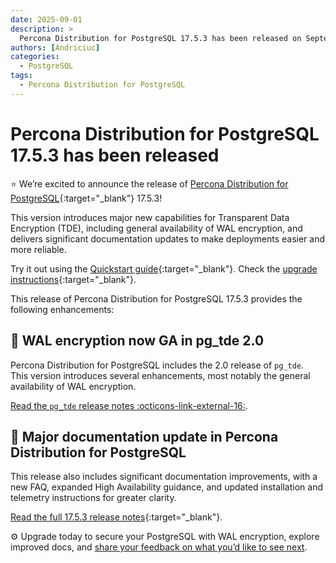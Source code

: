 ```yaml
---
date: 2025-09-01
description: >
  Percona Distribution for PostgreSQL 17.5.3 has been released on September 01, 2025.
authors: [Andriciuc]
categories:
  - PostgreSQL
tags:
  - Percona Distribution for PostgreSQL
---
```


# Percona Distribution for PostgreSQL 17.5.3 has been released

<!-- more -->

⭐ We’re excited to announce the release of [Percona Distribution for PostgreSQL](https://docs.percona.com/postgresql/17/index.html){:target="_blank"} 17.5.3!

This version introduces major new capabilities for Transparent Data Encryption (TDE), including general availability of WAL encryption, and delivers significant documentation updates to make deployments easier and more reliable.

Try it out using the [Quickstart guide](https://docs.percona.com/postgresql/17/installing.html){:target="_blank"}. Check the [upgrade instructions](https://docs.percona.com/postgresql/17/major-upgrade.html){:target="_blank"}.

This release of Percona Distribution for PostgreSQL 17.5.3 provides the following enhancements:

## 🔐 WAL encryption now GA in pg_tde 2.0

Percona Distribution for PostgreSQL includes the 2.0 release of `pg_tde`.  
This version introduces several enhancements, most notably the general availability of WAL encryption.

[Read the `pg_tde` release notes :octicons-link-external-16:](https://docs.percona.com/pg-tde/release-notes/release-notes-v2.0.html).

## 📖 Major documentation update in Percona Distribution for PostgreSQL

This release also includes significant documentation improvements, with a new FAQ, expanded High Availability guidance, and updated installation and telemetry instructions for greater clarity.

[Read the full 17.5.3 release notes](https://docs.percona.com/postgresql/17/release-notes-v17.5.3.html){:target="_blank"}.

⚙️ Upgrade today to secure your PostgreSQL with WAL encryption, explore improved docs, and [share your feedback on what you’d like to see next](https://forums.percona.com/c/postgresql/percona-distribution-for-postgresql/21).
